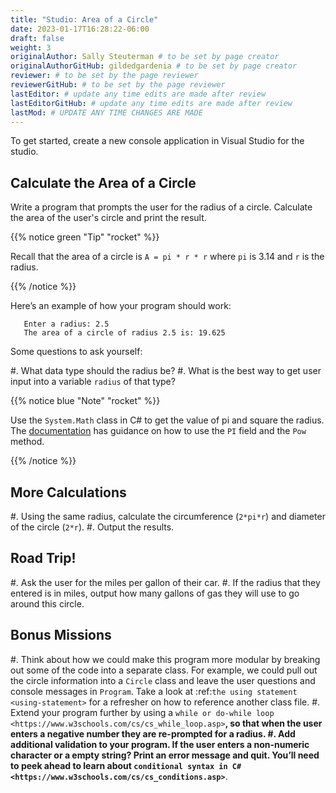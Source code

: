 ```yaml
---
title: "Studio: Area of a Circle"
date: 2023-01-17T16:28:22-06:00
draft: false
weight: 3
originalAuthor: Sally Steuterman # to be set by page creator
originalAuthorGitHub: gildedgardenia # to be set by page creator
reviewer: # to be set by the page reviewer
reviewerGitHub: # to be set by the page reviewer
lastEditor: # update any time edits are made after review
lastEditorGitHub: # update any time edits are made after review
lastMod: # UPDATE ANY TIME CHANGES ARE MADE
---
```


To get started, create a new console application in Visual Studio for the studio.

## Calculate the Area of a Circle

Write a program that prompts the user for the radius of a circle.
Calculate the area of the user's circle and print the result.

{{% notice green "Tip" "rocket" %}}

   Recall that the area of a circle is `A = pi * r * r` where `pi` is
   3.14 and `r` is the radius.

{{% /notice %}}

Here’s an example of how your program should work:

```console
   Enter a radius: 2.5
   The area of a circle of radius 2.5 is: 19.625
```

Some questions to ask yourself:

#. What data type should the radius be?
#. What is the best way to get user input into a variable ``radius`` of
   that type?

{{% notice blue "Note" "rocket" %}}

   Use the `System.Math` class in C# to get the value of pi and square the radius. 
   The [documentation](https://docs.microsoft.com/en-us/dotnet/api/system.math?view=netframework-4.8) has guidance on how to use the `PI` field and the `Pow` method.

{{% /notice %}}

## More Calculations

#. Using the same radius, calculate the circumference (``2*pi*r``) and diameter of the circle (``2*r``).
#. Output the results.

Road Trip!
----------

#. Ask the user for the miles per gallon of their car. 
#. If the radius that they entered is in miles, output how many gallons of gas they will use to go around this circle. 

Bonus Missions
--------------

#. Think about how we could make this program more modular by breaking out some of the code into a separate class. For example, we could pull out the circle information into a ``Circle`` class and leave the user questions and console messages in ``Program``. Take a look at :ref:`the using statement <using-statement>` for a refresher on how to reference another class file.
#. Extend your program further by using a `while or do-while loop <https://www.w3schools.com/cs/cs_while_loop.asp>`__, so that when the user enters a negative number they are re-prompted for a radius.
#. Add additional validation to your program. If the user enters a non-numeric character or a empty string? Print an error message and quit. You’ll need to peek ahead to learn about `conditional syntax in C# <https://www.w3schools.com/cs/cs_conditions.asp>`__.